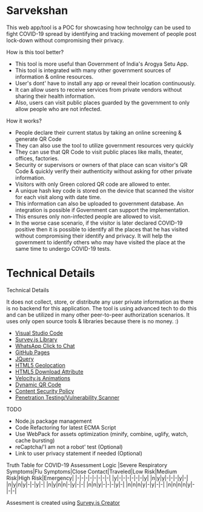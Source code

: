 # Sarvekshan
 
This web app/tool is a POC for showcasing how technolgy can be used to fight COVID-19 spread by identifying and tracking movement of people post lock-down without compromising their privacy.

How is this tool better?
- This tool is more useful than Government of India's Arogya Setu App. 
- This tool is integrated with many other government sources of information & online resources.
- User's dont' have to install any app or reveal their location continuously.
- It can allow users to receive services from private vendors without sharing their health information.
- Also, users can visit public places guarded by the government to only allow people who are not infected.
 
How it works?
- People declare their current status by taking an online screening & generate QR Code
- They can also use the tool to utilize government resources very quickly
-  They can use that QR Code to visit public places like malls, theater, offices, factories.
- Security or supervisors or owners of that place can scan visitor's QR Code & quickly verify their authenticity without asking for other private information.
- Visitors with only Green colored QR code are allowed to enter.
- A unique hash key code is stored on the device that scanned the visitor for each visit along with date time.
- This information can also be uploaded to government database. An integration is possible if Government can support the implementation.
- This ensures only non-infected people are allowed to visit.
- In the worse case scenario, if the visitor is later declared COVID-19 positive then it is possible to identify all the places that he has visited without compromising their identify and privacy. It will help the government to identify others who may have visited the place at the same time to undergo COVID-19 tests.

# Technical Details

Technical Details

It does not collect, store, or distribute any user private information as there is no backend for this application.
The tool is using advanced tech to do this and can be utilized in many other peer-to-peer authorization scenarios.
It uses only open source tools & libraries because there is no money. :)
- [Visual Studio Code](https://code.visualstudio.com/)
- [Survey.js Library](https://surveyjs.io/Overview/Library)
- [WhatsApp Click to Chat](https://faq.whatsapp.com/en/android/26000030/)
- [GitHub Pages](https://pages.github.com/)
- [JQuery](https://jquery.com/download/)
- [HTML5 Geolocation](https://www.w3schools.com/html/html5_geolocation.asp)
- [HTML5 Download Attribute](https://www.w3schools.com/tags/att_a_download.asp)
- [Velocity.js Animations](http://velocityjs.org/)
- [Dynamic QR Code](https://larsjung.de/kjua/)
- [Content Security Policy](https://developer.mozilla.org/en-US/docs/Web/HTTP/CSP)
- [Penetration Testing/Vulnerability Scanner](https://observatory.mozilla.org/)

TODO
- Node.js package management
- Code Refactoring for latest ECMA Script
- Use WebPack for assets optimization (minify, combine, uglify, watch, cache bursting)
- reCaptcha/'I am not a robot' test (Optional)
- Link to user privacy statement if needed (Optional)

Truth Table for COVID-19 Assessment Logic
|Severe Respiratory Symptoms|Flu Symptoms|Close Contact|Traveled|Low Risk|Medium Risk|High Risk|Emergency|
|-|-|-|-|-|-|-|-|
|y|-|-|-|-|-|-|y|
|n|y|y|-|-|-|y|-|
|n|y|n|y|-|-|y|-|
|n|y|n|n|-|y|-|-|
|n|n|y|-|-|-|y|-|
|n|n|n|y|-|y|-|-|
|n|n|n|n|y|-|-|-|

Assesment is created using [Survey.js Creator](https://surveyjs.io/create-survey)
